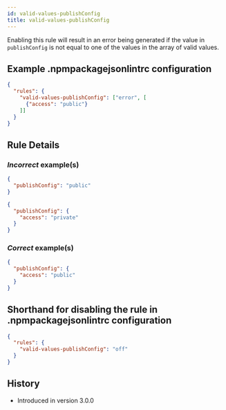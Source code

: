 ```yaml
---
id: valid-values-publishConfig
title: valid-values-publishConfig
---
```


Enabling this rule will result in an error being generated if the value in `publishConfig` is not equal to one of the values in the array of valid values.

## Example .npmpackagejsonlintrc configuration

```json
{
  "rules": {
    "valid-values-publishConfig": ["error", [
      {"access": "public"}
    ]]
  }
}
```

## Rule Details

### *Incorrect* example(s)

```json
{
  "publishConfig": "public"
}
```

```json
{
  "publishConfig": {
    "access": "private"
  }
}
```

### *Correct* example(s)

```json
{
  "publishConfig": {
    "access": "public"
  }
}
```

## Shorthand for disabling the rule in .npmpackagejsonlintrc configuration

```json
{
  "rules": {
    "valid-values-publishConfig": "off"
  }
}
```

## History

* Introduced in version 3.0.0
